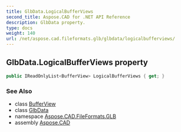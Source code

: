 ```yaml
---
title: GlbData.LogicalBufferViews
second_title: Aspose.CAD for .NET API Reference
description: GlbData property. 
type: docs
weight: 140
url: /net/aspose.cad.fileformats.glb/glbdata/logicalbufferviews/
---
```

## GlbData.LogicalBufferViews property

```csharp
public IReadOnlyList<BufferView> LogicalBufferViews { get; }
```

### See Also

* class [BufferView](../../bufferview/)
* class [GlbData](../)
* namespace [Aspose.CAD.FileFormats.GLB](../../glbdata/)
* assembly [Aspose.CAD](../../../)


